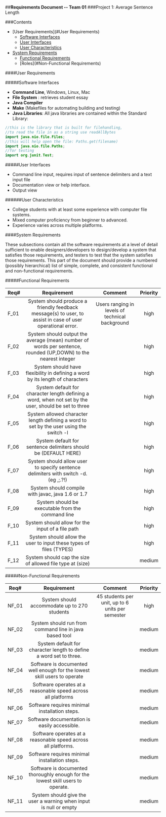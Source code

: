 ##**Requirements Document -- Team 01**
###Project 1: Average Sentence Length

###Contents

- [User Requirements](#User Requirements)
  - [Software Interfaces](#software-interfaces)
  - [User Interfaces](#user-interfaces)
  - [User Characteristics](#user-characteristics)
- [System Requirements](#system-requirements)
  - [Functional Requirements](#functional-requirements)
  - [Roles](#Non-Functional Requirements)

####User Requirements

#####Software Interfaces

- **Command Line**, Windows, Linux, Mac
- **File System** : retrieves student essay
- **Java Compiler**
- **Make** (Makefiles for automating building and testing)
- **Java Libraries**: All java libraries are contained within the Standard Library:
```java
//this is the library that is built for filehandling,
//to read the file in as a string use readAllBytes
import java.nio.file.Files; 
//this will help open the file: Paths.get(filename)
import java.nio.file.Paths;
//for testing
import org.junit.Test;
``` 
 
#####User Interfaces

- Command line input, requires input of sentence delimiters and a text input file
- Documentation view or help interface.
- Output view 

######User Characteristics

- College students with at least some experience with computer file systems.
- Mixed computer proficiency from beginner to advanced.
- Experience varies across multiple platforms.

####System Requirements

These subsections contain all the software requirements at a level of detail sufficient to enable designers/developers to design/develop a system that satisfies those requirements, and testers to test that the system satisfies those requirements. This part of the document should provide a numbered (possibly hierarchical) list of simple, complete, and consistent functional and non-functional requirements.
 
#####Functional Requirements

| Req#  				| Requirement		| Comment						| Priority |
| --------------------- |:---------------------:|:-----------------------------:|:-----:| 
| F_01 | System should produce a friendly feedback message(s) to user, to assist in case of user operational error. | Users ranging in levels of technical	background  | high
| F_02 | System should output the average (mean) number of words per sentence, rounded (UP,DOWN) to the nearest integer | | high
| F_03 | System should have flexibility in defining a word by its length of characters | | high
|F_04 | System default for character length defining a word, when not set by the user, should be set to three |  | high
|F_05 | System allowed character length defining a word to set by the user using the switch -l |  | high
| F_06 | System default for sentence delimiters should be (DEFAULT HERE) | | high
| F_07 | System should allow user to specify sentence delimiters with switch -d. (eg ,;.?!) | | high
| F_08 | System should compile with javac, java  1.6 or 1.7 | | high
| F_09 | System should be executable from the command line | | high
| F_10 | System should allow for the input of a file path || high 
| F_11 | System should allow the user to input these types of files (TYPES) | | high
| F_12 | System should cap the size of allowed file type at (size) | | medium


#####Non-Functional Requirements

| Req#  				| Requirement		| Comment						| Priority |
| --------------------- |:---------------------:|:-----------------------------:|:-----:| 
| NF_01 | System should accommodate up to 270 students  | 45 students per unit, up to 6 units per semester  | high		
| NF_02 | System should run from command line in java based tool | | medium
| NF_03 | System default for character length to define a word set to three. || medium
| NF_04 | Software is documented well enough for the lowest skill users to operate || medium 
| NF_05 | Software operates at a reasonable speed across all platforms || medium
| NF_06 | Software requires minimal installation steps. || medium
| NF_07 | Software documentation is easily accessible. || medium
| NF_08 | Software operates at a reasonable speed across all platforms. || medium
| NF_09 | Software requires minimal installation steps. || medium
| NF_10 | Software is documented thoroughly enough for the lowest skill users to operate.  || medium
| NF_11 | System should give the user a warning when input is null or empty | | medium

